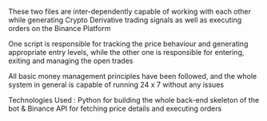 These two files are inter-dependently capable of working with each other while generating Crypto Derivative trading signals as well as executing orders on the Binance Platform

One script is responsible for tracking the price behaviour and generating appropriate entry levels, while the other one is responsible for entering, exiting and managing the open trades

All basic money management principles have been followed, and the whole system in general is capable of running 24 x 7 without any issues

Technologies Used : Python for building the whole back-end skeleton of the bot & Binance API for fetching price details and executing orders
